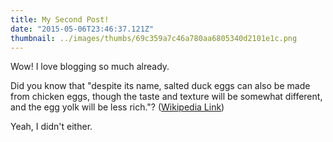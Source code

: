 ```yaml
---
title: My Second Post!
date: "2015-05-06T23:46:37.121Z"
thumbnail: ../images/thumbs/69c359a7c46a780aa6805340d2101e1c.png
---
```


Wow! I love blogging so much already.

Did you know that "despite its name, salted duck eggs can also be made from
chicken eggs, though the taste and texture will be somewhat different, and the
egg yolk will be less rich."?
([Wikipedia Link](https://en.wikipedia.org/wiki/Salted_duck_egg))

Yeah, I didn't either.
